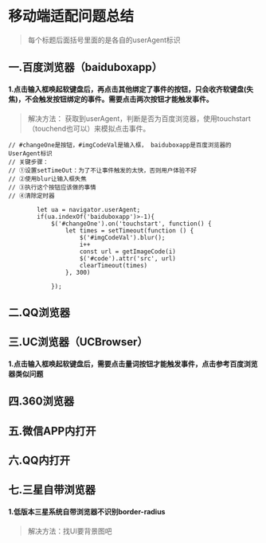 # 移动端适配问题总结
>每个标题后面括号里面的是各自的userAgent标识
## 一.百度浏览器（baiduboxapp）
#### 1.点击输入框唤起软键盘后，再点击其他绑定了事件的按钮，只会收齐软键盘(失焦)，不会触发按钮绑定的事件。需要点击两次按钮才能触发事件。
> 解决方法：
> 获取到userAgent，判断是否为百度浏览器，使用touchstart（touchend也可以）来模拟点击事件。
```angular2html
// #changeOne是按钮，#imgCodeVal是输入框， baiduboxapp是百度浏览器的UserAgent标识
// 关键步骤： 
// ①设置setTimeOut：为了不让事件触发的太快，否则用户体验不好
// ②使用blur让输入框失焦
// ③执行这个按钮应该做的事情
// ④清除定时器

        let ua = navigator.userAgent;
        if(ua.indexOf('baiduboxapp')>-1){
            $('#changeOne').on('touchstart', function() {
                let times = setTimeout(function () {
                    $('#imgCodeVal').blur(); 
                    i++
                    const url = getImageCode(i)
                    $('#code').attr('src', url)
                    clearTimeout(times)
                }, 300)

            });
```

## 二.QQ浏览器

## 三.UC浏览器（UCBrowser）
#### 1.点击输入框唤起软键盘后，需要点击量词按钮才能触发事件，点击参考百度浏览器类似问题

## 四.360浏览器

## 五.微信APP内打开

## 六.QQ内打开

## 七.三星自带浏览器
#### 1.低版本三星系统自带浏览器不识别border-radius
> 解决方法：找UI要背景图吧
